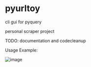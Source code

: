 # pyurltoy
cli gui for pyquery

personal scraper project

TODO: documentation and codecleanup

Usage Example:

![image](https://user-images.githubusercontent.com/58859798/73493736-01b87580-43bc-11ea-835f-38c6e6eef11c.png)
